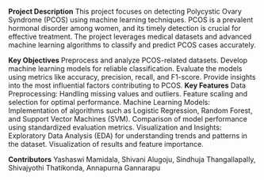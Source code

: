 **Project Description**
This project focuses on detecting Polycystic Ovary Syndrome (PCOS) using machine learning techniques. PCOS is a prevalent hormonal disorder among women, and its timely detection is crucial for effective treatment. The project leverages medical datasets and advanced machine learning algorithms to classify and predict PCOS cases accurately.

**Key Objectives**
Preprocess and analyze PCOS-related datasets.
Develop machine learning models for reliable classification.
Evaluate the models using metrics like accuracy, precision, recall, and F1-score.
Provide insights into the most influential factors contributing to PCOS.
**Key Features**
Data Preprocessing:
Handling missing values and outliers.
Feature scaling and selection for optimal performance.
Machine Learning Models:
Implementation of algorithms such as Logistic Regression, Random Forest, and Support Vector Machines (SVM).
Comparison of model performance using standardized evaluation metrics.
Visualization and Insights:
Exploratory Data Analysis (EDA) for understanding trends and patterns in the dataset.
Visualization of results and feature importance.

**Contributors**
Yashaswi Mamidala,
Shivani Alugoju,
Sindhuja Thangallapally,
Shivajyothi Thatikonda,
Annapurna Gannarapu

